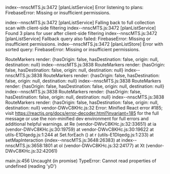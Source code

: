 index--nnscMTS.js:3472 [planListService] Error listening to plans: FirebaseError: Missing or insufficient permissions.

index--nnscMTS.js:3472 [planListService] Falling back to full collection scan with client-side filtering
index--nnscMTS.js:3472 [planListService] Found 3 plans for user after client-side filtering
index--nnscMTS.js:3472 [planListService] Fallback query also failed: FirebaseError: Missing or insufficient permissions.
index--nnscMTS.js:3472 [planListStore] Error with sorted query: FirebaseError: Missing or insufficient permissions.

RouteMarkers render: {hasOrigin: false, hasDestination: false, origin: null, destination: null}
index--nnscMTS.js:3838 RouteMarkers render: {hasOrigin: false, hasDestination: false, origin: null, destination: null}
index--nnscMTS.js:3838 RouteMarkers render: {hasOrigin: false, hasDestination: false, origin: null, destination: null}
index--nnscMTS.js:3838 RouteMarkers render: {hasOrigin: false, hasDestination: false, origin: null, destination: null}
index--nnscMTS.js:3838 RouteMarkers render: {hasOrigin: false, hasDestination: false, origin: null, destination: null}
index--nnscMTS.js:3838 RouteMarkers render: {hasOrigin: false, hasDestination: false, origin: null, destination: null}
vendor-DWvC8KHc.js:32 Error: Minified React error #185; visit https://reactjs.org/docs/error-decoder.html?invariant=185 for the full message or use the non-minified dev environment for full errors and additional helpful warnings.
    at Re (vendor-DWvC8KHc.js:32:33651)
    at ia (vendor-DWvC8KHc.js:30:19759)
    at vendor-DWvC8KHc.js:30:19622
    at utils-E1DIqedg.js:1:244
    at Set.forEach (<anonymous>)
    at r (utils-E1DIqedg.js:1:233)
    at setMapInteraction (index--nnscMTS.js:3648:26383)
    at index--nnscMTS.js:3658:1801
    at ol (vendor-DWvC8KHc.js:32:24177)
    at Xt (vendor-DWvC8KHc.js:32:42061)

main.js:456 Uncaught (in promise) TypeError: Cannot read properties of undefined (reading 'yD')
